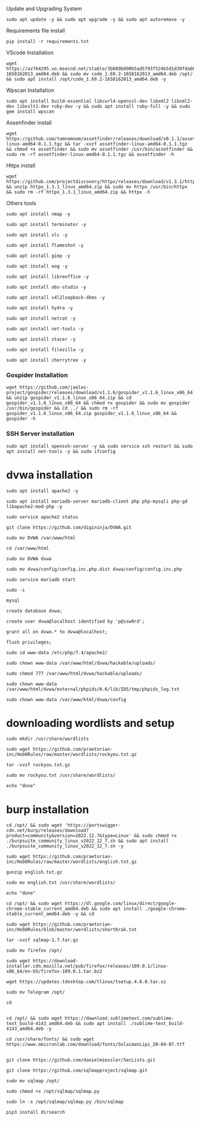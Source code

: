 Update and Upgrading System

    sudo apt update -y && sudo apt upgrade -y && sudo apt autoremove -y

Requirements file install

    pip install -r requirements.txt
    
VScode Installation

    wget https://az764295.vo.msecnd.net/stable/3b889b090b5ad5793f524b5d1d39fda662b96a2a/code_1.69.2-1658162013_amd64.deb && sudo mv code_1.69.2-1658162013_amd64.deb /opt/ && sudo apt install /opt/code_1.69.2-1658162013_amd64.deb -y

Wpscan Installation

    sudo apt install build-essential libcurl4-openssl-dev libxml2 libxml2-dev libxslt1-dev ruby-dev -y && sudo apt install ruby-full -y && sudo gem install wpscan
   
Assenfinder install

    wget https://github.com/tomnomnom/assetfinder/releases/download/v0.1.1/assetfinder-linux-amd64-0.1.1.tgz && tar -xvzf assetfinder-linux-amd64-0.1.1.tgz && chmod +x assetfinder && sudo mv assetfinder /usr/bin/assetfinder && sudo rm -rf assetfinder-linux-amd64-0.1.1.tgz && assetfinder -h
    
Httpx install

    wget https://github.com/projectdiscovery/httpx/releases/download/v1.3.1/httpx_1.3.1_linux_amd64.zip && unzip httpx_1.3.1_linux_amd64.zip && sudo mv httpx /usr/bin/httpx && sudo rm -rf httpx_1.3.1_linux_amd64.zip && httpx -h
    
Others tools

    sudo apt install nmap -y
    
    sudo apt install terminator -y

    sudo apt install vlc -y

    sudo apt install flameshot -y

    sudo apt install gimp -y

    sudo apt install eog -y

    sudo apt install libreoffice -y

    sudo apt install obs-studio -y

    sudo apt install v4l2loopback-dkms -y

    sudo apt install hydra -y

    sudo apt install netcat -y

    sudo apt install net-tools -y

    sudo apt install stacer -y

    sudo apt install filezilla -y

    sudo apt install cherrytree -y

### Gospider Installation
```
wget https://github.com/jaeles-project/gospider/releases/download/v1.1.6/gospider_v1.1.6_linux_x86_64.zip && unzip gospider_v1.1.6_linux_x86_64.zip && cd gospider_v1.1.6_linux_x86_64 && chmod +x gospider && sudo mv gospider /usr/bin/gospider && cd ../ && sudo rm -rf gospider_v1.1.6_linux_x86_64.zip gospider_v1.1.6_linux_x86_64 && gospider -h
```

### SSH Server installation
    sudo apt install openssh-server -y && sudo service ssh restart && sudo apt install net-tools -y && sudo ifconfig

# dvwa installation

    sudo apt install apache2 -y

    sudo apt install mariadb-server mariadb-client php php-mysqli php-gd libapache2-mod-php -y

    sudo service apache2 status

    git clone https://github.com/digininja/DVWA.git

    sudo mv DVWA /var/www/html

    cd /var/www/html

    sudo mv DVWA dvwa

    sudo mv dvwa/config/config.inc.php.dist dvwa/config/config.inc.php

    sudo service mariadb start

    sudo -i

    mysql

    create database dvwa;

    create user dvwa@localhost identified by 'p@ssw0rd';

    grant all on dvwa.* to dvwa@localhost;

    flush privileges;

    sudo id www-data /etc/php/7.4/apache2/

    sudo chown www-data /var/www/html/dvwa/hackable/uploads/

    sudo chmod 777 /var/www/html/dvwa/hackable/uploads/

    sudo chown www-data /var/www/html/dvwa/external/phpids/0.6/lib/IDS/tmp/phpids_log.txt

    sudo chown www-data /var/www/html/dvwa/config

# downloading wordlists and setup

    sudo mkdir /usr/share/wordlists

    sudo wget https://github.com/praetorian-inc/Hob0Rules/raw/master/wordlists/rockyou.txt.gz

    tar -xvzf rockyou.txt.gz

    sudo mv rockyou.txt /usr/share/wordlists/

    echo "done"

# burp installation

    cd /opt/ && sudo wget 'https://portswigger-cdn.net/burp/releases/download?product=community&version=2022.12.7&type=Linux' && sudo chmod +x ./burpsuite_community_linux_v2022_12_7.sh && sudo apt install ./burpsuite_community_linux_v2022_12_7.sh -y

    sudo wget https://github.com/praetorian-inc/Hob0Rules/raw/master/wordlists/english.txt.gz

    gunzip english.txt.gz

    sudo mv english.txt /usr/share/wordlists/

    echo "done"

    cd /opt/ && sudo wget https://dl.google.com/linux/direct/google-chrome-stable_current_amd64.deb && sudo apt install ./google-chrome-stable_current_amd64.deb -y && cd

    sudo wget https://github.com/praetorian-inc/Hob0Rules/blob/master/wordlists/shortKrak.txt

    tar -xvzf sqlmap-1.7.tar.gz

    sudo mv firefox /opt/

    sudo wget https://download-installer.cdn.mozilla.net/pub/firefox/releases/109.0.1/linux-x86_64/en-US/firefox-109.0.1.tar.bz2

    wget https://updates.tdesktop.com/tlinux/tsetup.4.6.0.tar.xz

    sudo mv Telegram /opt/

    cd


    cd /opt/ && sudo wget https://download.sublimetext.com/sublime-text_build-4143_amd64.deb && sudo apt install ./sublime-text_build-4143_amd64.deb -y

    cd /usr/share/fonts/ && sudo wget https://www.omicronlab.com/download/fonts/SolaimanLipi_20-04-07.ttf


    git clone https://github.com/danielmiessler/SecLists.git

    git clone https://github.com/sqlmapproject/sqlmap.git

    sudo mv sqlmap /opt/

    sudo chmod +x /opt/sqlmap/sqlmap.py

    sudo ln -s /opt/sqlmap/sqlmap.py /bin/sqlmap

    pip3 install dirsearch
